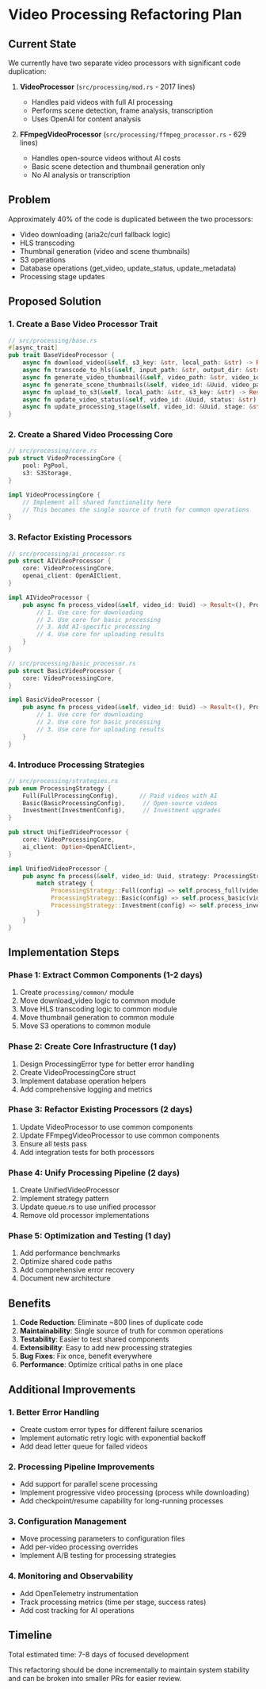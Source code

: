 # Video Processing Refactoring Plan

## Current State

We currently have two separate video processors with significant code duplication:

1. **VideoProcessor** (`src/processing/mod.rs` - 2017 lines)
   - Handles paid videos with full AI processing
   - Performs scene detection, frame analysis, transcription
   - Uses OpenAI for content analysis

2. **FFmpegVideoProcessor** (`src/processing/ffmpeg_processor.rs` - 629 lines)
   - Handles open-source videos without AI costs
   - Basic scene detection and thumbnail generation only
   - No AI analysis or transcription

## Problem

Approximately 40% of the code is duplicated between the two processors:
- Video downloading (aria2c/curl fallback logic)
- HLS transcoding
- Thumbnail generation (video and scene thumbnails)
- S3 operations
- Database operations (get_video, update_status, update_metadata)
- Processing stage updates

## Proposed Solution

### 1. Create a Base Video Processor Trait

```rust
// src/processing/base.rs
#[async_trait]
pub trait BaseVideoProcessor {
    async fn download_video(&self, s3_key: &str, local_path: &str) -> Result<(), ProcessingError>;
    async fn transcode_to_hls(&self, input_path: &str, output_dir: &str) -> Result<(), ProcessingError>;
    async fn generate_video_thumbnail(&self, video_path: &str, video_id: &Uuid, scenes: &[Scene]) -> Result<(), ProcessingError>;
    async fn generate_scene_thumbnails(&self, video_id: &Uuid, video_path: &str, scenes: &[Scene]) -> Result<Vec<Scene>, ProcessingError>;
    async fn upload_to_s3(&self, local_path: &str, s3_key: &str) -> Result<(), ProcessingError>;
    async fn update_video_status(&self, video_id: &Uuid, status: &str) -> Result<(), ProcessingError>;
    async fn update_processing_stage(&self, video_id: &Uuid, stage: &str, details: Value) -> Result<(), ProcessingError>;
}
```

### 2. Create a Shared Video Processing Core

```rust
// src/processing/core.rs
pub struct VideoProcessingCore {
    pool: PgPool,
    s3: S3Storage,
}

impl VideoProcessingCore {
    // Implement all shared functionality here
    // This becomes the single source of truth for common operations
}
```

### 3. Refactor Existing Processors

```rust
// src/processing/ai_processor.rs
pub struct AIVideoProcessor {
    core: VideoProcessingCore,
    openai_client: OpenAIClient,
}

impl AIVideoProcessor {
    pub async fn process_video(&self, video_id: Uuid) -> Result<(), ProcessingError> {
        // 1. Use core for downloading
        // 2. Use core for basic processing
        // 3. Add AI-specific processing
        // 4. Use core for uploading results
    }
}

// src/processing/basic_processor.rs
pub struct BasicVideoProcessor {
    core: VideoProcessingCore,
}

impl BasicVideoProcessor {
    pub async fn process_video(&self, video_id: Uuid) -> Result<(), ProcessingError> {
        // 1. Use core for downloading
        // 2. Use core for basic processing
        // 3. Use core for uploading results
    }
}
```

### 4. Introduce Processing Strategies

```rust
// src/processing/strategies.rs
pub enum ProcessingStrategy {
    Full(FullProcessingConfig),      // Paid videos with AI
    Basic(BasicProcessingConfig),     // Open-source videos
    Investment(InvestmentConfig),     // Investment upgrades
}

pub struct UnifiedVideoProcessor {
    core: VideoProcessingCore,
    ai_client: Option<OpenAIClient>,
}

impl UnifiedVideoProcessor {
    pub async fn process(&self, video_id: Uuid, strategy: ProcessingStrategy) -> Result<(), ProcessingError> {
        match strategy {
            ProcessingStrategy::Full(config) => self.process_full(video_id, config).await,
            ProcessingStrategy::Basic(config) => self.process_basic(video_id, config).await,
            ProcessingStrategy::Investment(config) => self.process_investment(video_id, config).await,
        }
    }
}
```

## Implementation Steps

### Phase 1: Extract Common Components (1-2 days)
1. Create `processing/common/` module
2. Move download_video logic to common module
3. Move HLS transcoding logic to common module
4. Move thumbnail generation to common module
5. Move S3 operations to common module

### Phase 2: Create Core Infrastructure (1 day)
1. Design ProcessingError type for better error handling
2. Create VideoProcessingCore struct
3. Implement database operation helpers
4. Add comprehensive logging and metrics

### Phase 3: Refactor Existing Processors (2 days)
1. Update VideoProcessor to use common components
2. Update FFmpegVideoProcessor to use common components
3. Ensure all tests pass
4. Add integration tests for both processors

### Phase 4: Unify Processing Pipeline (2 days)
1. Create UnifiedVideoProcessor
2. Implement strategy pattern
3. Update queue.rs to use unified processor
4. Remove old processor implementations

### Phase 5: Optimization and Testing (1 day)
1. Add performance benchmarks
2. Optimize shared code paths
3. Add comprehensive error recovery
4. Document new architecture

## Benefits

1. **Code Reduction**: Eliminate ~800 lines of duplicate code
2. **Maintainability**: Single source of truth for common operations
3. **Testability**: Easier to test shared components
4. **Extensibility**: Easy to add new processing strategies
5. **Bug Fixes**: Fix once, benefit everywhere
6. **Performance**: Optimize critical paths in one place

## Additional Improvements

### 1. Better Error Handling
- Create custom error types for different failure scenarios
- Implement automatic retry logic with exponential backoff
- Add dead letter queue for failed videos

### 2. Processing Pipeline Improvements
- Add support for parallel scene processing
- Implement progressive video processing (process while downloading)
- Add checkpoint/resume capability for long-running processes

### 3. Configuration Management
- Move processing parameters to configuration files
- Add per-video processing overrides
- Implement A/B testing for processing strategies

### 4. Monitoring and Observability
- Add OpenTelemetry instrumentation
- Track processing metrics (time per stage, success rates)
- Add cost tracking for AI operations

## Timeline

Total estimated time: 7-8 days of focused development

This refactoring should be done incrementally to maintain system stability and can be broken into smaller PRs for easier review.